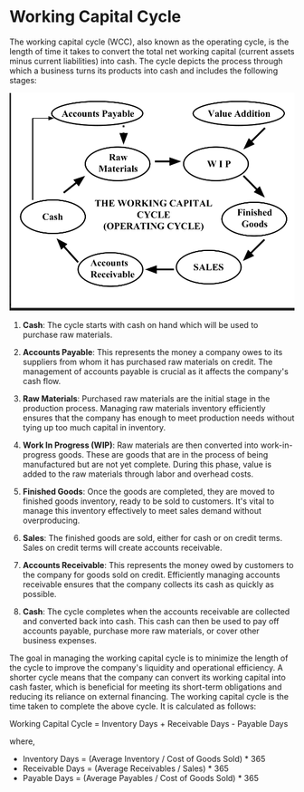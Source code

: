 # Working Capital Cycle

The working capital cycle (WCC), also known as the operating cycle, is the length of time it takes to convert the total net working capital (current assets minus current liabilities) into cash. The cycle depicts the process through which a business turns its products into cash and includes the following stages:



![Working Capital Cycle](image-1.png)

1. **Cash**: The cycle starts with cash on hand which will be used to purchase raw materials.

2. **Accounts Payable**: This represents the money a company owes to its suppliers from whom it has purchased raw materials on credit. The management of accounts payable is crucial as it affects the company's cash flow.

3. **Raw Materials**: Purchased raw materials are the initial stage in the production process. Managing raw materials inventory efficiently ensures that the company has enough to meet production needs without tying up too much capital in inventory.

4. **Work In Progress (WIP)**: Raw materials are then converted into work-in-progress goods. These are goods that are in the process of being manufactured but are not yet complete. During this phase, value is added to the raw materials through labor and overhead costs.

5. **Finished Goods**: Once the goods are completed, they are moved to finished goods inventory, ready to be sold to customers. It's vital to manage this inventory effectively to meet sales demand without overproducing.

6. **Sales**: The finished goods are sold, either for cash or on credit terms. Sales on credit terms will create accounts receivable.

7. **Accounts Receivable**: This represents the money owed by customers to the company for goods sold on credit. Efficiently managing accounts receivable ensures that the company collects its cash as quickly as possible.

8. **Cash**: The cycle completes when the accounts receivable are collected and converted back into cash. This cash can then be used to pay off accounts payable, purchase more raw materials, or cover other business expenses.

The goal in managing the working capital cycle is to minimize the length of the cycle to improve the company's liquidity and operational efficiency. A shorter cycle means that the company can convert its working capital into cash faster, which is beneficial for meeting its short-term obligations and reducing its reliance on external financing.
The working capital cycle is the time taken to complete the above cycle. It is calculated as follows:

Working Capital Cycle = Inventory Days + Receivable Days - Payable Days

where,

- Inventory Days = (Average Inventory / Cost of Goods Sold) * 365
- Receivable Days = (Average Receivables / Sales) * 365
- Payable Days = (Average Payables / Cost of Goods Sold) * 365

